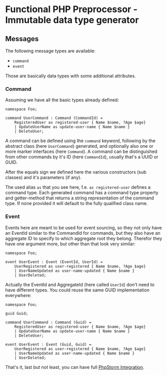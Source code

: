 # Functional PHP Preprocessor - Immutable data type generator

## Messages

The following message types are available:

- `command`
- `event`

Those are basically data types with some additional attributes.

### Command

Assuming we have all the basic types already defined:

```
namespace Foo;

command UserCommand : Command (CommandId) =
    RegisteredUser as registered-user { Name $name, ?Age $age}
    | UpdateUserName as update-user-name { Name $name }
    | DeleteUser;
```

A command can be defined using the `command` keyword, following by the abstract
class (here `UserCommand`) generated, and optionally also one or more marker
interfaces (here `Command`). A command can be distinguished from other commands
by it's ID (here `CommandId`), usually that's a UUID or GUID.

After the equals sign we defined here the various constructors (sub classes) and
it's parameters (if any).

The used alias `as` that you see here, f.e. `as registered-user` defines a command
type. Each generated command has a command type property and getter-method that
returns a string representation of the command type. If none provided it will
default to the fully qualified class name.

### Event

Events here are meant to be used for event sourcing, so they not only have an EventId
similar to the CommandId for commands, but they also have an aggregate ID to specify
to which aggregate root they belong. Therefor they have one argument more, but
other than that look very similar:

```
namespace Foo;

event UserEvent : Event (EventId, UserId) =
    UserRegistered as user-registered { Name $name, ?Age $age}
    | UserNameUpdated as user-name-updated { Name $name }
    | UserDeleted;
```

Actually the EventId and AggregateId (here called `UserId`) don't need to have
different types. You could reuse the same GUID implementation everywhere:

```
namespace Foo;

guid Guid;

command UserCommand : Command (Guid) =
    RegisteredUser as registered-user { Name $name, ?Age $age}
    | UpdateUserName as update-user-name { Name $name }
    | DeleteUser;

event UserEvent : Event (Guid, Guid) =
    UserRegistered as user-registered { Name $name, ?Age $age}
    | UserNameUpdated as user-name-updated { Name $name }
    | UserDeleted;
```

That's it, last but not least, you can have full [PhpStorm Integration](PhpStorm-Integration.md).
